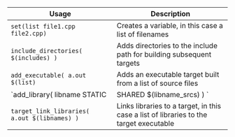 | Usage  | Description |
| ------------- | ------------- |
| `set(list file1.cpp file2.cpp)`  | Creates a variable, in this case a list of filenames  |
| `include_directories( $(includes) )` | Adds directories to the include path for building subsequent targets |
| `add_executable( a.out $(list)`  | Adds an executable target built from a list of source files |
| `add_library( libname STATIC|SHARED $(libname_srcs) ) `  | Adds a library target built from a list of source files |
| `target_link_libraries( a.out $(libnames) ) `  | Links libraries to a target, in this case a list of libraries to the target executable |